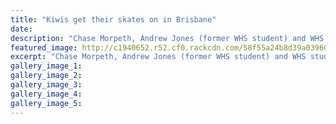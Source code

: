 ```yaml
---
title: "Kiwis get their skates on in Brisbane"
date: 
description: "Chase Morpeth, Andrew Jones (former WHS student) and WHS student Renee Teers are competing for their country in Queensland this Easter..."
featured_image: http://c1940652.r52.cf0.rackcdn.com/58f55a24b8d39a03960004d3/Speed-Skating-Renee-Teers-2017-Oceania-champs-in-OZ-chron-15-Aprl.jpg
excerpt: "Chase Morpeth, Andrew Jones (former WHS student) and WHS student Renee Teers are competing for their country in Queensland this Easter."
gallery_image_1: 
gallery_image_2: 
gallery_image_3: 
gallery_image_4: 
gallery_image_5: 
---
```

